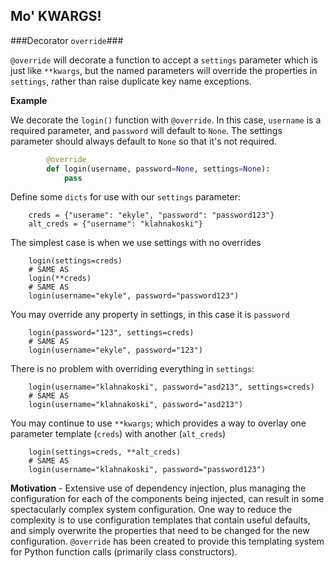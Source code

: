
Mo' KWARGS!
---------------

###Decorator `override`###

`@override` will decorate a function to accept a `settings` parameter which is just like `**kwargs`, but the named parameters will override the properties in `settings`, rather than raise duplicate key name exceptions.

**Example**

We decorate the `login()` function with `@override`. In this case, `username` is a required parameter, and `password` will default to `None`. The settings parameter should always default to `None` so that it's not required.

```python
		@override
		def login(username, password=None, settings=None):
			pass
```

Define some `dicts` for use with our `settings` parameter:

		creds = {"userame": "ekyle", "password": "password123"}
		alt_creds = {"username": "klahnakoski"}


The simplest case is when we use settings with no overrides

		login(settings=creds)
		# SAME AS
		login(**creds)
		# SAME AS
		login(username="ekyle", password="password123")

You may override any property in settings, in this case it is `password`

		login(password="123", settings=creds)
		# SAME AS
		login(username="ekyle", password="123")

There is no problem with overriding everything in `settings`:

		login(username="klahnakoski", password="asd213", settings=creds)
		# SAME AS
		login(username="klahnakoski", password="asd213")

You may continue to use `**kwargs`; which provides a way to overlay one parameter template (`creds`) with another (`alt_creds`)

		login(settings=creds, **alt_creds)
		# SAME AS
		login(username="klahnakoski", password="password123")


**Motivation** - Extensive use of dependency injection, plus managing the configuration
for each of the components being injected, can result in some spectacularly
complex system configuration. One way to reduce the complexity is to use
configuration templates that contain useful defaults, and simply overwrite
the properties that need to be changed for the new configuration.
`@override` has been created to provide this templating system for Python
function calls (primarily class constructors).
